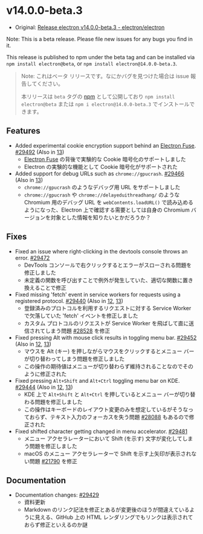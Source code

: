 # v14.0.0-beta.3

- Original: [Release electron v14.0.0-beta.3 - electron/electron](https://github.com/electron/electron/releases/tag/v14.0.0-beta.3)

Note: This is a beta release. Please file new issues for any bugs you find in it.

This release is published to npm under the beta tag and can be installed via `npm install electron@beta`, or `npm install electron@14.0.0-beta.3`.

> Note: これはベータ リリースです。なにかバグを見つけた場合は issue 報告してください。
>
> 本リリースは `beta` タグの [npm](https://www.npmjs.com/package/electron) として公開しており `npm install electron@beta` または `npm i electron@14.0.0-beta.3` でインストールできます。

## Features

- Added experimental cookie encryption support behind an [Electron Fuse](https://www.electronjs.org/docs/tutorial/fuses). [#29492](https://github.com/electron/electron/pull/29492) (Also in [13](https://github.com/electron/electron/pull/29493))
  - [Electron Fuse](https://www.electronjs.org/docs/tutorial/fuses) の背後で実験的な Cookie 暗号化のサポートしました
  - Electron の実験的な機能として Cookie 暗号化がサポートされた
- Added support for debug URLs such as `chrome://gpucrash`. [#29466](https://github.com/electron/electron/pull/29466) (Also in [13](https://github.com/electron/electron/pull/29491))
  - `chrome://gpucrash` のようなデバッグ用 URL をサポートしました
  - `chrome://gpucrash` や `chrome://delayeduithreadhang/` のような Chromium 用のデバッグ URL を `webContents.loadURL()` で読み込めるようになった、Electron 上で確認する需要としては自身の Chromium バージョンを対象とした情報を知りたいとかだろうか？

## Fixes

- Fixed an issue where right-clicking in the devtools console throws an error. [#29472](https://github.com/electron/electron/pull/29472)
  - DevTools コンソールで右クリックするとエラーがスローされる問題を修正しました
  - 未定義の関数を呼び出すことで例外が発生していた、適切な関数に置き換えることで修正
- Fixed missing 'fetch' event in service workers for requests using a registered protocol. [#29440](https://github.com/electron/electron/pull/29440) (Also in [12](https://github.com/electron/electron/pull/29447), [13](https://github.com/electron/electron/pull/29446))
  - 登録済みのプロトコルを利用するリクエストに対する Service Worker で欠落していた 'fetch' イベントを修正しました
  - カスタム プロトコルのリクエストが Service Worker を飛ばして直に送信されてしまう問題 [#28528](https://github.com/electron/electron/issues/28528) を修正
- Fixed pressing Alt with mouse click results in toggling menu bar. [#29452](https://github.com/electron/electron/pull/29452) (Also in [12](https://github.com/electron/electron/pull/29451), [13](https://github.com/electron/electron/pull/29450))
  - マウスを Alt (キー) を押しながらマウスをクリックするとメニュー バーが切り替わってしまう問題を修正しました
  - この操作の期待値はメニューが切り替わらず維持されることなのでそのように修正された
- Fixed pressing `Alt+Shift` and `Alt+Ctrl` toggling menu bar on KDE. [#29444](https://github.com/electron/electron/pull/29444) (Also in [12](https://github.com/electron/electron/pull/29445), [13](https://github.com/electron/electron/pull/29443))
  - KDE 上で `Alt+Shift` と `Alt+Ctrl` を押しているとメニュー バーが切り替わる問題を修正しました
  - この操作はキーボードのレイアウト変更のみを想定しているがそうなっておらず、テキスト入力のフォーカスを失う問題 [#28088](https://github.com/electron/electron/issues/28088) もあるので修正された
- Fixed shifted character getting changed in menu accelerator. [#29481](https://github.com/electron/electron/pull/29481)
  - メニュー アクセラレーターにおいて Shift (を示す) 文字が変化してしまう問題を修正しました
  - macOS のメニュー アクセラレーターで Shift を示す上矢印が表示されない問題 [#21790](https://github.com/electron/electron/issues/21790) を修正

## Documentation

- Documentation changes: [#29429](https://github.com/electron/electron/pull/29429)
  - 資料更新
  - Markdown のリンク記法を修正とあるが変更後のほうが間違えているように見える、GitHub 上の HTML レンダリングでもリンクは表示されておらず修正といえるのか謎
